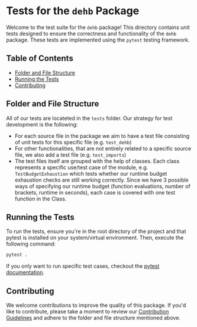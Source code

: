 # Tests for the `dehb` Package

Welcome to the test suite for the `dehb` package! This directory contains unit tests designed to ensure the correctness and functionality of the `dehb` package. These tests are implemented using the `pytest` testing framework.

## Table of Contents

- [Folder and File Structure](#folder-and-file-structure)
- [Running the Tests](#running-the-tests)
- [Contributing](#contributing)

## Folder and File Structure

All of our tests are locateted in the `tests` folder. Our strategy for test development is the following:
- For each source file in the package we aim to have a test file consisting of unit tests for this specific file (e.g. `test_dehb`)
- For other functionalities, that are not entirely related to a specific source file, we also add a test file (e.g. `test_imports`)
- The test files itself are grouped with the help of classes. Each class represents a specific use/test case of the module, e.g. `TestBudgetExhaustion` which tests whether our runtime budget exhaustion checks are still working correctly. Since we have 3 possible ways of specifying our runtime budget (function evaluations, number of brackets, runtime in seconds), each case is covered with one test function in the Class.

## Running the Tests
To run the tests, ensure you're in the root directory of the project and that pytest is installed on your system/virtual environment. Then, execute the following command:
```sh
pytest .
```
If you only want to run specific test cases, checkout the [pytest documentation](https://docs.pytest.org/en/7.1.x/how-to/usage.html).
## Contributing

We welcome contributions to improve the quality of this package. If you'd like to contribute, please take a moment to review our [Contribution Guidelines](../CONTRIBUTING.md) and adhere to the folder and file structure mentioned above.